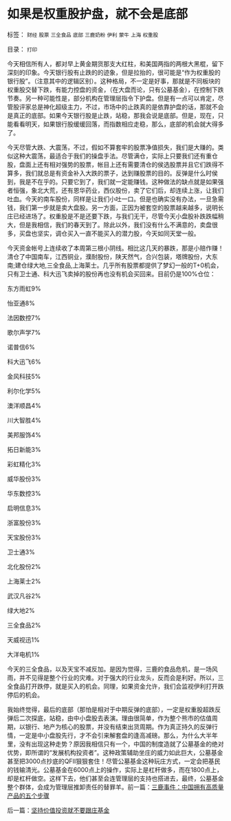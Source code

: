 # 如果是权重股护盘，就不会是底部

标签： `财经` `股票` `三全食品` `底部` `三鹿奶粉` `伊利` `蒙牛` `上海` `权重股` 

目录： `打印`

今天相信所有人，都对早上黄金期货那支大红柱，和美国两指的两根大黑棍，留下深刻的印象。今天银行股有止跌的的迹象，但是拉抬的，很可能是“作为权重股的银行股”。（注意其中的逻辑区别）。这种格局，不一定是好事，那就是不同板块的权重股交替下跌，有能力控盘的资金，（在大盘而论，只有公墓基金），在控制下跌节奏。另一种可能性是，部分机构在管理层指令下护盘。但是有一点可以肯定，尽管股评家总是神化超级主力，不过，市场中的止跌真的是依靠护盘的话，那就不会是真正的底部。如果今天银行股是止跌，站稳，那我会说是底部。但是，现在，只能看看明天，如果银行股缓缓回落，而指数相应走稳，那么，底部的机会就大得多了。



今天尽管大跌、大震荡，不过，假如不算套牢的股票净值损失，我们是大赚的。类似这种大震荡，最适合于我们的操盘手法。尽管满仓，实际上只要我们还有重仓股，盘面上还有相对强势的股票，帐目上还有需要清仓的侯选股票并且它们跌得不算多，我们就总是有资金补入大跌的票子，达到赚股票的目的。反弹是什么时侯到，我是不在乎的。只要它到了，我们就一定能赚钱。这种做法的缺点就是如果强者恒强，象北大荒，还有恩华药业，西仪股份，卖了它们后，却连续上涨，让我们吐血。今天的南车股份，同样是让我们小吐一口。但是也确实没有办法，一旦急需钱，我们第一步就是卖大盘股。另一方面，正因为被套空的股票越来越多，说明长庄已经进场了。权重股是不是还要下跌，与我们无干，尽管今天小盘股补跌跌幅稍大，但是我相信，我们的春天到了。除此以外，我们没有什么不满意的，卖盘很多，买盘也坚实，调仓买入一直不能买入的潜力股，今天如同天堂一般。



今天资金帐号上连续收了本周第三根小阴线。相比这几天的暴跌，那是小赔作赚！清仓了中国南车，江西铜业，濮耐股份，陕天然气，合兴包装，塔牌股份，大东南;建仓绿大地,三全食品,上海莱士。几乎所有股票都提供了梦幻一般的T+0机会，只有卫士通、科大迅飞卖掉的股份再也没有机会买回来。目前仍是100%仓位：

东方雨虹9%

怡亚通8%

法因数控7%

歌尔声学7%

诺普信6%

科大迅飞6%

金风科技5%

利尔化学5%

澳洋顺昌4%

川大智胜4%

美邦服饰4%

拓日新能3%

彩虹精化3%

威华股份3%

华东数控3%

启明信息3%

浙富股份3%

天宝股份3%

卫士通3%

北化股份2%

上海莱士2%

武汉凡谷2%

绿大地2%

三全食品2%

天威视迅1%

大洋电机1%



今天的三全食品，以及天宝不减反加。是因为觉得，三鹿的食品危机，是一场风雨，并不见得是整个行业的灾难。对于强大的行业龙头，反而会是利好。所以，三全食品打开跌停，就是买入的机会。同理，如果资金允许，我们会监视伊利打开跌停后的机会。



我始终觉得，最后的底部（那怕是相对于中期反弹的底部），一定是权重股超跌反弹后二次探底，站稳，由中小盘股去表演。理由很简单，作为整个熊市的估值周期，以银行、地产为核心的股票，并没有结束出货周期。作为真正持久的反弹行情，一定是中小盘股先行，才不会引来解套盘的逢高减磅。那么，为什么大半年里，没有出现这种走势？原因我相信只有一个，中国的制度造就了公墓基金的绝对优势，即所谓的“发展机构投资者”。这种政策辅助坐庄的威力如此巨大，公墓基金甚至把3000点抄底的QFII狠狠套住！尽管公墓基金这种玩庄方式，一定会把基民的钱输清光。公墓基金在6000点上的操作，实际上是杠杆做多，而在1800点上，却是杠杆做空。这样下去，他们甚至会连管理层的支持也搭进去，最终，公墓基金整个群体，会成为管理层推卸责任的替罪羊。前一篇：[三鹿事件：中国拥有高质量产品的五个步骤](../../../2008/9/18/三鹿事件：中国拥有高质量产品的五个步骤.md)

后一篇：[坚持价值投资就不要跟庄基金](../../../2008/9/19/坚持价值投资就不要跟庄基金.md)